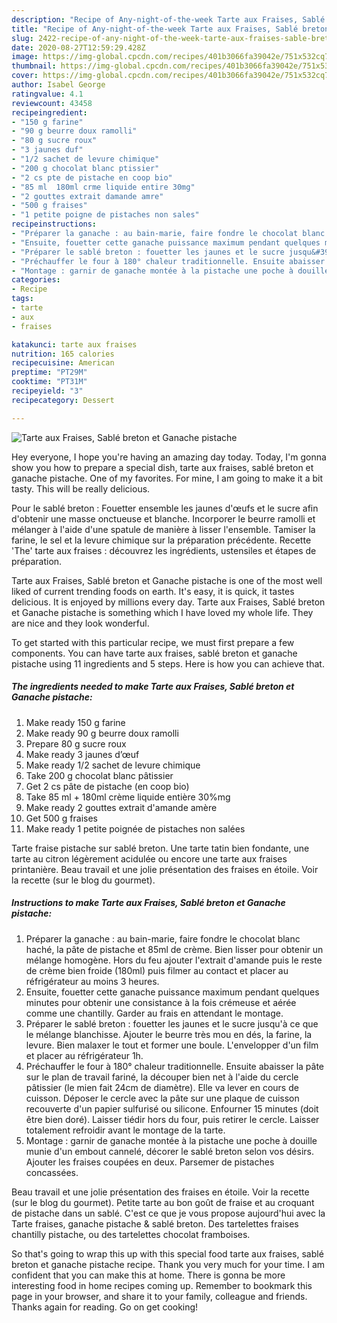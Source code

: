 ```yaml
---
description: "Recipe of Any-night-of-the-week Tarte aux Fraises, Sablé breton et Ganache pistache"
title: "Recipe of Any-night-of-the-week Tarte aux Fraises, Sablé breton et Ganache pistache"
slug: 2422-recipe-of-any-night-of-the-week-tarte-aux-fraises-sable-breton-et-ganache-pistache
date: 2020-08-27T12:59:29.428Z
image: https://img-global.cpcdn.com/recipes/401b3066fa39042e/751x532cq70/tarte-aux-fraises-sable-breton-et-ganache-pistache-photo-principale-de-la-recette.jpg
thumbnail: https://img-global.cpcdn.com/recipes/401b3066fa39042e/751x532cq70/tarte-aux-fraises-sable-breton-et-ganache-pistache-photo-principale-de-la-recette.jpg
cover: https://img-global.cpcdn.com/recipes/401b3066fa39042e/751x532cq70/tarte-aux-fraises-sable-breton-et-ganache-pistache-photo-principale-de-la-recette.jpg
author: Isabel George
ratingvalue: 4.1
reviewcount: 43458
recipeingredient:
- "150 g farine"
- "90 g beurre doux ramolli"
- "80 g sucre roux"
- "3 jaunes duf"
- "1/2 sachet de levure chimique"
- "200 g chocolat blanc ptissier"
- "2 cs pte de pistache en coop bio"
- "85 ml  180ml crme liquide entire 30mg"
- "2 gouttes extrait damande amre"
- "500 g fraises"
- "1 petite poigne de pistaches non sales"
recipeinstructions:
- "Préparer la ganache : au bain-marie, faire fondre le chocolat blanc haché, la pâte de pistache et 85ml de crème. Bien lisser pour obtenir un mélange homogène. Hors du feu ajouter l&#39;extrait d&#39;amande puis le reste de crème bien froide (180ml) puis filmer au contact et placer au réfrigérateur au moins 3 heures."
- "Ensuite, fouetter cette ganache puissance maximum pendant quelques minutes pour obtenir une consistance à la fois crémeuse et aérée comme une chantilly. Garder au frais en attendant le montage."
- "Préparer le sablé breton : fouetter les jaunes et le sucre jusqu&#39;à ce que le mélange blanchisse. Ajouter le beurre très mou en dés, la farine, la levure. Bien malaxer le tout et former une boule. L&#39;envelopper d&#39;un film et placer au réfrigérateur 1h."
- "Préchauffer le four à 180° chaleur traditionnelle. Ensuite abaisser la pâte sur le plan de travail fariné, la découper bien net à l&#39;aide du cercle pâtissier (le mien fait 24cm de diamètre). Elle va lever en cours de cuisson. Déposer le cercle avec la pâte sur une plaque de cuisson recouverte d&#39;un papier sulfurisé ou silicone. Enfourner 15 minutes (doit être bien doré). Laisser tiédir hors du four, puis retirer le cercle. Laisser totalement refroidir avant le montage de la tarte."
- "Montage : garnir de ganache montée à la pistache une poche à douille munie d&#39;un embout cannelé, décorer le sablé breton selon vos désirs. Ajouter les fraises coupées en deux. Parsemer de pistaches concassées."
categories:
- Recipe
tags:
- tarte
- aux
- fraises

katakunci: tarte aux fraises 
nutrition: 165 calories
recipecuisine: American
preptime: "PT29M"
cooktime: "PT31M"
recipeyield: "3"
recipecategory: Dessert

---
```



![Tarte aux Fraises, Sablé breton et Ganache pistache](https://img-global.cpcdn.com/recipes/401b3066fa39042e/751x532cq70/tarte-aux-fraises-sable-breton-et-ganache-pistache-photo-principale-de-la-recette.jpg)

Hey everyone, I hope you're having an amazing day today. Today, I'm gonna show you how to prepare a special dish, tarte aux fraises, sablé breton et ganache pistache. One of my favorites. For mine, I am going to make it a bit tasty. This will be really delicious.

Pour le sablé breton : Fouetter ensemble les jaunes d&#39;œufs et le sucre afin d&#39;obtenir une masse onctueuse et blanche. Incorporer le beurre ramolli et mélanger à l&#39;aide d&#39;une spatule de manière à lisser l&#39;ensemble. Tamiser la farine, le sel et la levure chimique sur la préparation précédente. Recette &#39;The&#39; tarte aux fraises : découvrez les ingrédients, ustensiles et étapes de préparation.

Tarte aux Fraises, Sablé breton et Ganache pistache is one of the most well liked of current trending foods on earth. It's easy, it is quick, it tastes delicious. It is enjoyed by millions every day. Tarte aux Fraises, Sablé breton et Ganache pistache is something which I have loved my whole life. They are nice and they look wonderful.


To get started with this particular recipe, we must first prepare a few components. You can have tarte aux fraises, sablé breton et ganache pistache using 11 ingredients and 5 steps. Here is how you can achieve that.

<!--inarticleads1-->

##### The ingredients needed to make Tarte aux Fraises, Sablé breton et Ganache pistache:

1. Make ready 150 g farine
1. Make ready 90 g beurre doux ramolli
1. Prepare 80 g sucre roux
1. Make ready 3 jaunes d’œuf
1. Make ready 1/2 sachet de levure chimique
1. Take 200 g chocolat blanc pâtissier
1. Get 2 cs pâte de pistache (en coop bio)
1. Take 85 ml + 180ml crème liquide entière 30%mg
1. Make ready 2 gouttes extrait d&#39;amande amère
1. Get 500 g fraises
1. Make ready 1 petite poignée de pistaches non salées


Tarte fraise pistache sur sablé breton. Une tarte tatin bien fondante, une tarte au citron légèrement acidulée ou encore une tarte aux fraises printanière. Beau travail et une jolie présentation des fraises en étoile. Voir la recette (sur le blog du gourmet). 

<!--inarticleads2-->

##### Instructions to make Tarte aux Fraises, Sablé breton et Ganache pistache:

1. Préparer la ganache : au bain-marie, faire fondre le chocolat blanc haché, la pâte de pistache et 85ml de crème. Bien lisser pour obtenir un mélange homogène. Hors du feu ajouter l&#39;extrait d&#39;amande puis le reste de crème bien froide (180ml) puis filmer au contact et placer au réfrigérateur au moins 3 heures.
1. Ensuite, fouetter cette ganache puissance maximum pendant quelques minutes pour obtenir une consistance à la fois crémeuse et aérée comme une chantilly. Garder au frais en attendant le montage.
1. Préparer le sablé breton : fouetter les jaunes et le sucre jusqu&#39;à ce que le mélange blanchisse. Ajouter le beurre très mou en dés, la farine, la levure. Bien malaxer le tout et former une boule. L&#39;envelopper d&#39;un film et placer au réfrigérateur 1h.
1. Préchauffer le four à 180° chaleur traditionnelle. Ensuite abaisser la pâte sur le plan de travail fariné, la découper bien net à l&#39;aide du cercle pâtissier (le mien fait 24cm de diamètre). Elle va lever en cours de cuisson. Déposer le cercle avec la pâte sur une plaque de cuisson recouverte d&#39;un papier sulfurisé ou silicone. Enfourner 15 minutes (doit être bien doré). Laisser tiédir hors du four, puis retirer le cercle. Laisser totalement refroidir avant le montage de la tarte.
1. Montage : garnir de ganache montée à la pistache une poche à douille munie d&#39;un embout cannelé, décorer le sablé breton selon vos désirs. Ajouter les fraises coupées en deux. Parsemer de pistaches concassées.


Beau travail et une jolie présentation des fraises en étoile. Voir la recette (sur le blog du gourmet). Petite tarte au bon goût de fraise et au croquant de pistache dans un sablé. C&#39;est ce que je vous propose aujourd&#39;hui avec la Tarte fraises, ganache pistache &amp; sablé breton. Des tartelettes fraises chantilly pistache, ou des tartelettes chocolat framboises. 

So that's going to wrap this up with this special food tarte aux fraises, sablé breton et ganache pistache recipe. Thank you very much for your time. I am confident that you can make this at home. There is gonna be more interesting food in home recipes coming up. Remember to bookmark this page in your browser, and share it to your family, colleague and friends. Thanks again for reading. Go on get cooking!
